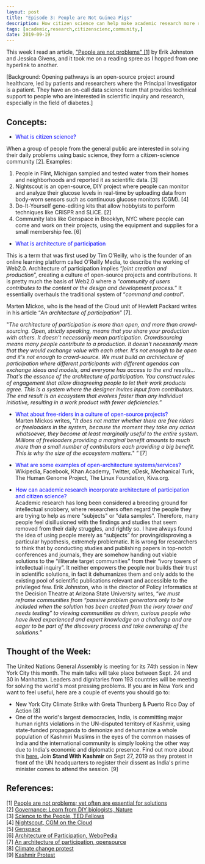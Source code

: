 ```yaml
---
layout: post
title: "Episode 3: People are Not Guinea Pigs"
description: How citizen science can help make academic research more relevant
tags: [academic,research,citizenscienc,community,]
date: 2019-09-19
---
```


This week I read an article, <a href="http://openingpathways.org/people-are-not-problems"> "People are not problems" [1]</a> by Erik Johnston and Jessica Givens, and it took me on a reading spree as I hopped from one hyperlink to another.

[Background: Opening pathways is an open-source project around healthcare, led by patients and researchers where the Principal Investigator is a patient. They have an on-call data science team that provides technical support to people who are interested in scientific inquiry and research, especially in the field of diabetes.]  

## Concepts:  
+ <span style="color:blue">What is citizen science?</span>  

When a group of people from the general public are interested in solving their daily problems using basic science, they form a citizen-science community [2]. Examples:  

   1. People in Flint, Michigan sampled and tested water from their homes and neighborhoods and reported it as scientific data. [3]
   2. Nightscout is an open-source, DIY project where people can monitor and analyze their glucose levels in real-time by uploading data from body-worn sensors such as continuous glucose monitors (CGM). [4]
   3. Do-It-Yourself gene-editing kits that allow hobbyists to perform techniques like CRISPR and SLiCE. [2]
   4. Community labs like Genspace in Brooklyn, NYC where people can come and work on their projects, using the equipment and supplies for a small membership fee. [6]  


+ <span style="color:blue">What is architecture of participation</span>  

This is a term that was first used by Tim O’Reilly, who is the founder of an online learning platform called O'Reilly Media, to describe the working of Web2.0. Architecture of participation implies “*joint creation and production*”, creating a culture of open-source projects and contributions. It is pretty much the basis of Web2.0 where a “*community of users contributes to the content or the design and development process.*” It essentially overhauls the traditional system of “*command and control*”.  

Marten Mickos, who is the head of the Cloud unit of Hewlett Packard writes in his article “*An architecture of participation*” [7].  

"*The architecture of participation is more than open, and more than crowd-sourcing. Open, strictly speaking, means that you share your production with others. It doesn't necessarily mean participation. Crowdsourcing means many people contribute to a production. It doesn't necessarily mean that they would exchange value with each other. It's not enough to be open and it's not enough to crowd-source. We must build an architecture of participation where different participants with different agendas can exchange ideas and models, and everyone has access to the end results… That's the essence of the architecture of participation. You construct rules of engagement that allow disagreeing people to let their work products agree. This is a system where the designer invites input from contributors. The end result is an ecosystem that evolves faster than any individual initiative, resulting in a work product with fewer deficiencies.*”

+ <span style="color:blue">What about free-riders in a culture of open-source projects?</span>  
Marten Mickos writes, “*It does not matter whether there are free riders or freeloaders in the system, because the moment they take any action whatsoever, they become at least marginally useful to the entire system. Millions of freeloaders providing a marginal benefit amounts to much more than a small number of contributors each providing a big benefit. This is why the size of the ecosystem matters.*"
” [7]

+ <span style="color:blue">What are some examples of open-architecture systems/services?</span>  
Wikipedia, Facebook, Khan Academy, Twitter, oDesk, Mechanical Turk, The Human Genome Project, The Linux Foundation, Kiva.org.  
  
+ <span style="color:blue">How can academic research incorporate architecture of participation and citizen science?</span>  
Academic research has long been considered a breeding ground for intellectual snobbery, where researchers often regard the people they are trying to help as mere "subjects" or "data samples". Therefore, many people feel disillusioned with the findings and studies that seem removed from their daily struggles, and rightly so. I have always found the idea of using people merely as “subjects” for proving/disproving a particular hypothesis, extremely problematic. It is wrong for researchers to think that by conducting studies and publishing papers in top-notch conferences and journals, they are somehow handing out viable solutions to the “illiterate target communities” from their “ivory towers of intellectual inquiry”. It neither empowers the people nor builds their trust in scientific solutions, in fact it dehumanizes them and only adds to the existing pool of scientific publications relevant and accessible to the privileged few.  Erik Johnston, who is the director of Policy Informatics at the Decision Theatre at Arizona State University writes, “*we must reframe communities from “passive problem generators only to be included when the solution has been created from the ivory tower and needs testing” to viewing communities as driven, curious people who have lived experienced and expert knowledge on a challenge and are eager to be part of the discovery process and take ownership of the solutions.*”  

## Thought of the Week:  
The United Nations General Assembly is meeting for its 74th session in New York City this month. The main talks will take place between Sept. 24 and 30 in Manhattan. Leaders and dignitaries from 193 countries will be meeting for solving the world's most pressing problems. If you are in New York and want to feel useful, here are a couple of events you should go to:
+ New York City Climate Strike with Greta Thunberg & Puerto Rico Day of Action [8]  
+ One of the world's largest democracies, India, is committing major human rights violations in the UN-disputed territory of Kashmir, using state-funded propaganda to demonize and dehumanize a whole population of Kashmiri Muslims in the eyes of the common masses of India and the international community is simply looking the other way due to India's economic and diplomatic presence. Find out more about this <a href="https://www.facebook.com/StandWithKashmir/videos/2502005720029594/?__xts__[0]=68.ARDNgWb3kDSSzyIPCZaRklZ2YXOuED0gPPKK0YQVAwwDv76s1a8YgW7Efqhx3KmKVG54Ql411rKc9tyN_wbAld4OgTuL22vkusgJLlSwKspZ4z51K8SYIrEiOKhnOX2x5dwHT6h4wMnE9J-zt26yruQts80mWMqCnepldQjMNgJEbS9J1bGqM05kZsweSe3U5TdLU1Gvr69MhhktIzNYhqVE1CSrlIlSdFdD39VvfXqcTVLGdZsDJTbF17epk5NOTwj-ER2C-M6Wraij0MgW2hkB4vMsEUjPYxuKxDFYLOE-2lXvlyz_wsF3Jf7vk5n_kSkSObtS5WhV4G8vTFIimyiNxkT-DA2aD2xpUA&__tn__=-R"> here.</a> Join **Stand With Kashmir** <a href="https://www.facebook.com/events/891671154542666/"></a> on Sept 27, 2019 as they protest in front of the UN headquarters to register their dissent as India's prime minister comes to attend the session. [9]


## References:
[1] [People are not problems; yet often are essential for solutions](http://openingpathways.org/people-are-not-problems)  
[2] [Governance: Learn from DIY biologists, Nature](https://www.nature.com/news/governance-learn-from-diy-biologists-1.19507)  
[3] [Science to the People, TED Fellows](https://fellowsblog.ted.com/how-citizen-science-bridges-the-gap-between-science-and-society-d693af125ae4)  
[4] [Nightscout, CGM on the Cloud](http://www.nightscout.info)  
[5] [Genspace](https://www.genspace.org)  
[6] [Architecture of Participation, WeboPedia](https://www.webopedia.com/TERM/A/architecture_of_participation.html)  
[7] [An architecture of participation, opensource](https://opensource.com/business/12/6/architecture-participation)  
[8] [Climate change protest](https://actionnetwork.org/events/new-york-city-climate-strike-with-greta-thunberg)  
[9] [Kashmir Protest](https://www.facebook.com/events/891671154542666/)  


